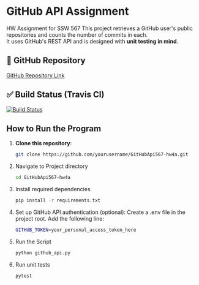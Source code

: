 # GitHub API Assignment

HW Assignment for SSW 567
This project retrieves a GitHub user's public repositories and counts the number of commits in each.  
It uses GitHub's REST API and is designed with **unit testing in mind**.

## 🔗 GitHub Repository

[GitHub Repository Link](https://github.com/SpurthiSetty/GitHubApi567-hw4a)

## ✅ Build Status (Travis CI)

[![Build Status](https://app.travis-ci.com/SpurthiSetty/GitHubApi567-hw4a.svg?token=uUkA27xxGEnZmDyetwdU&branch=main)](https://app.travis-ci.com/SpurthiSetty/GitHubApi567-hw4a)

## How to Run the Program

1. **Clone this repository**:

   ```bash
   git clone https://github.com/yourusername/GitHubApi567-hw4a.git
   ```

2. Navigate to Project directory
   ```bash
   cd GitHubApi567-hw4a
   ```
3. Install required dependencies
   ```bash
   pip install -r requirements.txt
   ```
4. Set up GitHub API authentication (optional):
   Create a .env file in the project root.
   Add the following line:

   ```bash
   GITHUB_TOKEN=your_personal_access_token_here
   ```

5. Run the Script

   ```bash
   python github_api.py
   ```

6. Run unit tests
   ```
   pytest
   ```
